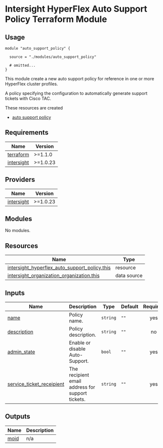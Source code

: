 # Intersight HyperFlex Auto Support Policy Terraform Module

## Usage

```hcl
module "auto_support_policy" {

  source = "./modules/auto_support_policy"

  # omitted...
}
```

This module create a new auto support policy for reference in one or more HyperFlex cluster profiles.

A policy specifying the configuration to automatically generate support tickets with Cisco TAC.

These resources are created
* [auto support policy](https://registry.terraform.io/providers/CiscoDevNet/intersight/latest/docs/resources/hyperflex_auto_support_policy)

<!-- BEGINNING OF PRE-COMMIT-TERRAFORM DOCS HOOK -->
## Requirements

| Name | Version |
|------|---------|
| <a name="requirement_terraform"></a> [terraform](#requirement\_terraform) | >=1.1.0 |
| <a name="requirement_intersight"></a> [intersight](#requirement\_intersight) | >=1.0.23 |

## Providers

| Name | Version |
|------|---------|
| <a name="provider_intersight"></a> [intersight](#provider\_intersight) | >=1.0.23 |

## Modules

No modules.

## Resources

| Name | Type |
|------|------|
| [intersight_hyperflex_auto_support_policy.this](https://registry.terraform.io/providers/CiscoDevNet/intersight/latest/docs/resources/hyperflex_auto_support_policy) | resource |
| [intersight_organization_organization.this](https://registry.terraform.io/providers/CiscoDevNet/intersight/latest/docs/data-sources/organization_organization) | data source |

## Inputs

| Name | Description | Type | Default | Required |
|------|-------------|------|---------|:--------:|
| <a name="input_name"></a> [name](#input\_name) | Policy name. | `string` | `""` | yes |
| <a name="input_description"></a> [description](#input\_description) | Policy description. | `string` | `""` | no |
| <a name="input_admin_state"></a> [admin\_state](#input\_admin\_state) | Enable or disable Auto-Support. | `bool` | `""` | yes |
| <a name="input_service_ticket_receipient"></a> [service\_ticket\_receipient](#input\_service\_ticket\_receipient) | The recipient email address for support tickets. | `string` | `""` | yes |

## Outputs

| Name | Description |
|------|-------------|
| <a name="output_moid"></a> [moid](#output\_moid) | n/a |
<!-- END OF PRE-COMMIT-TERRAFORM DOCS HOOK -->
